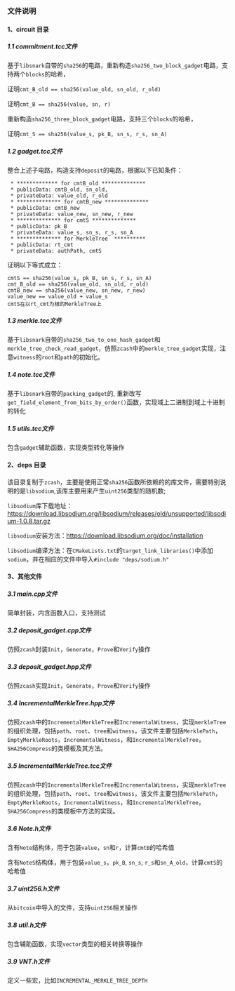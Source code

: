 ### 文件说明

#### 1、circuit 目录

##### 1.1 commitment.tcc文件
基于`libsnark`自带的`sha256`的电路，重新构造`sha256_two_block_gadget`电路，支持两个`blocks`的哈希，

证明`cmt_B_old == sha256(value_old, sn_old, r_old)`

证明`cmt_B == sha256(value, sn, r)`

重新构造`sha256_three_block_gadget`电路，支持三个`blocks`的哈希，

证明`cmt_S == sha256(value_s, pk_B, sn_s, r_s, sn_A)`

##### 1.2 gadget.tcc文件
整合上述子电路，构造支持`deposit`的电路，根据以下已知条件：
```
 * ************* for cmtB_old **************
 * publicData: cmtB_old, sn_old,  
 * privateData: value_old, r_old
 * ************** for cmtB_new **************
 * publicData: cmtB_new  
 * privateData: value_new, sn_new, r_new
 * ************** for cmtS **************
 * publicData: pk_B  
 * privateData: value_s, sn_s, r_s, sn_A
 * ************** for MerkleTree  **********
 * publicData: rt_cmt  
 * privateData: authPath, cmtS
 ```
 证明以下等式成立：
```
cmtS == sha256(value_s, pk_B, sn_s, r_s, sn_A)
cmt_B_old == sha256(value_old, sn_old, r_old)
cmtB_new == sha256(value_new, sn_new, r_new)
value_new == value_old + value_s
cmtS在以rt_cmt为根的MerkleTree上
```

##### 1.3 merkle.tcc文件
基于`libsnark`自带的`sha256_two_to_one_hash_gadget`和`merkle_tree_check_read_gadget`，仿照`zcash`中的`merkle_tree_gadget`实现，注意`witness`的`root`和`path`的初始化。

##### 1.4 note.tcc文件
基于`libsnark`自带的`packing_gadget`的, 重新改写`get_field_element_from_bits_by_order()`函数，实现域上二进制到域上十进制的转化

##### 1.5 utils.tcc文件
包含`gadget`辅助函数，实现类型转化等操作

#### 2、deps 目录
该目录复制于`zcash`，主要是使用正常`sha256`函数所依赖的的库文件，需要特别说明的是`libsodium`,该库主要用来产生`uint256`类型的随机数;

`libsodium`库下载地址：https://download.libsodium.org/libsodium/releases/old/unsupported/libsodium-1.0.8.tar.gz

`libsodium`安装方法：https://download.libsodium.org/doc/installation

`libsodium`编译方法：在`CMakeLists.txt`的`target_link_libraries()`中添加`sodium`，并在相应的文件中导入`#include "deps/sodium.h"`

#### 3、其他文件

##### 3.1 main.cpp文件
简单封装，内含函数入口，支持测试

##### 3.2 deposit_gadget.cpp文件
仿照`zcash`封装`Init`，`Generate`，`Prove`和`Verify`操作

##### 3.3 deposit_gadget.hpp文件
仿照`zcash`实现`Init`，`Generate`，`Prove`和`Verify`操作

##### 3.4 IncrementalMerkleTree.hpp文件
仿照`zcash`中的`IncrementalMerkleTree`和`IncrementalWitness`，实现`merkleTree`的组织处理，包括`path`、`root`、`tree`和`witness`，该文件主要包括`MerklePath`，`EmptyMerkleRoots`，`IncrementalWitness`，和`IncrementalMerkleTree`，`SHA256Compress`的类模板及其方法。

##### 3.5 IncrementalMerkleTree.tcc文件
仿照`zcash`中的`IncrementalMerkleTree`和`IncrementalWitness`，实现`merkleTree`的组织处理，包括`path`、`root`、`tree`和`witness`，该文件主要包括`MerklePath`，`EmptyMerkleRoots`，`IncrementalWitness`，和`IncrementalMerkleTree`，`SHA256Compress`的类模板中方法的实现。

##### 3.6 Note.h文件
含有`Note`结构体，用于包装`value`，`sn`和`r`，计算`cmtB`的哈希值

含有`NoteS`结构体，用于包装`value_s`，`pk_B`, `sn_s`, `r_s`和`sn_A_old`，计算`cmtS`的哈希值

##### 3.7 uint256.h文件
从`bitcoin`中导入的文件，支持`uint256`相关操作

##### 3.8 util.h文件
包含辅助函数，实现`vector`类型的相关转换等操作

##### 3.9 VNT.h文件
定义一些宏，比如`INCREMENTAL_MERKLE_TREE_DEPTH`
